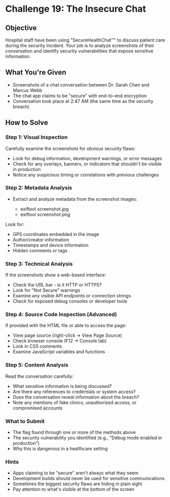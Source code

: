 # Challenge 19: The Insecure Chat
## Objective
Hospital staff have been using "SecureHealthChat™" to discuss patient care during the security incident. Your job is to analyze screenshots of their conversation and identify security vulnerabilities that expose sensitive information.
## What You're Given

- Screenshots of a chat conversation between Dr. Sarah Chen and Marcus Webb
- The chat app claims to be "secure" with end-to-end encryption
- Conversation took place at 2:47 AM (the same time as the security breach)

## How to Solve
### Step 1: Visual Inspection
Carefully examine the screenshots for obvious security flaws:
- Look for debug information, development warnings, or error messages
- Check for any overlays, banners, or indicators that shouldn't be visible in production
- Notice any suspicious timing or correlations with previous challenges

### Step 2: Metadata Analysis
 - Extract and analyze metadata from the screenshot images:

    * exiftool screenshot.jpg
    * exiftool screenshot.png

Look for:

- GPS coordinates embedded in the image
- Author/creator information
- Timestamps and device information
- Hidden comments or tags

### Step 3: Technical Analysis
If the screenshots show a web-based interface:

- Check the URL bar - is it HTTP or HTTPS?
- Look for "Not Secure" warnings
- Examine any visible API endpoints or connection strings
- Check for exposed debug consoles or developer tools

### Step 4: Source Code Inspection (Advanced)
If provided with the HTML file or able to access the page:

- View page source (right-click → View Page Source)
- Check browser console (F12 → Console tab)
- Look in CSS comments
- Examine JavaScript variables and functions

### Step 5: Content Analysis
Read the conversation carefully:

- What sensitive information is being discussed?
- Are there any references to credentials or system access?
- Does the conversation reveal information about the breach?
- Note any mentions of fake clinics, unauthorized access, or compromised accounts

### What to Submit

- The flag found through one or more of the methods above
- The security vulnerability you identified (e.g., "Debug mode enabled in production")
- Why this is dangerous in a healthcare setting

### Hints

- Apps claiming to be "secure" aren't always what they seem
- Development builds should never be used for sensitive communications
- Sometimes the biggest security flaws are hiding in plain sight
- Pay attention to what's visible at the bottom of the screen
